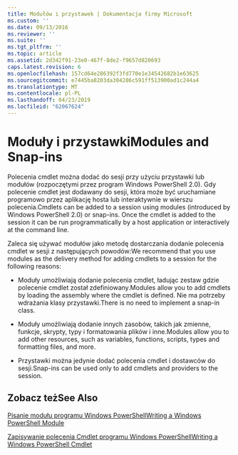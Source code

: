 ```yaml
---
title: Modułów i przystawek | Dokumentacja firmy Microsoft
ms.custom: ''
ms.date: 09/13/2016
ms.reviewer: ''
ms.suite: ''
ms.tgt_pltfrm: ''
ms.topic: article
ms.assetid: 2d342f91-23e0-467f-8de2-f9657d820693
caps.latest.revision: 6
ms.openlocfilehash: 157cd64e286392f3fd770e1e34542682b1e63625
ms.sourcegitcommit: e7445ba8203da304286c591ff513900ad1c244a4
ms.translationtype: MT
ms.contentlocale: pl-PL
ms.lasthandoff: 04/23/2019
ms.locfileid: "62067624"
---
```

# <a name="modules-and-snap-ins"></a><span data-ttu-id="9eb72-102">Moduły i przystawki</span><span class="sxs-lookup"><span data-stu-id="9eb72-102">Modules and Snap-ins</span></span>

<span data-ttu-id="9eb72-103">Polecenia cmdlet można dodać do sesji przy użyciu przystawki lub modułów (rozpoczętymi przez program Windows PowerShell 2.0). Gdy polecenie cmdlet jest dodawany do sesji, która może być uruchamiane programowo przez aplikację hosta lub interaktywnie w wierszu polecenia.</span><span class="sxs-lookup"><span data-stu-id="9eb72-103">Cmdlets can be added to a session using modules (introduced by Windows PowerShell 2.0) or snap-ins. Once the cmdlet is added to the session it can be run programmatically by a host application or interactively at the command line.</span></span>

<span data-ttu-id="9eb72-104">Zaleca się używać modułów jako metodę dostarczania dodanie polecenia cmdlet w sesji z następujących powodów:</span><span class="sxs-lookup"><span data-stu-id="9eb72-104">We recommend that you use modules as the delivery method for adding cmdlets to a session for the following reasons:</span></span>

- <span data-ttu-id="9eb72-105">Moduły umożliwiają dodanie polecenia cmdlet, ładując zestaw gdzie polecenie cmdlet został zdefiniowany.</span><span class="sxs-lookup"><span data-stu-id="9eb72-105">Modules allow you to add cmdlets by loading the assembly where the cmdlet is defined.</span></span> <span data-ttu-id="9eb72-106">Nie ma potrzeby wdrażania klasy przystawki.</span><span class="sxs-lookup"><span data-stu-id="9eb72-106">There is no need to implement a snap-in class.</span></span>

- <span data-ttu-id="9eb72-107">Moduły umożliwiają dodanie innych zasobów, takich jak zmienne, funkcje, skrypty, typy i formatowania plików i inne.</span><span class="sxs-lookup"><span data-stu-id="9eb72-107">Modules allow you to add other resources, such as variables, functions, scripts, types and formatting files, and more.</span></span>

- <span data-ttu-id="9eb72-108">Przystawki można jedynie dodać polecenia cmdlet i dostawców do sesji.</span><span class="sxs-lookup"><span data-stu-id="9eb72-108">Snap-ins can be used only to add cmdlets and providers to the session.</span></span>

## <a name="see-also"></a><span data-ttu-id="9eb72-109">Zobacz też</span><span class="sxs-lookup"><span data-stu-id="9eb72-109">See Also</span></span>

[<span data-ttu-id="9eb72-110">Pisanie modułu programu Windows PowerShell</span><span class="sxs-lookup"><span data-stu-id="9eb72-110">Writing a Windows PowerShell Module</span></span>](../module/writing-a-windows-powershell-module.md)

[<span data-ttu-id="9eb72-111">Zapisywanie polecenia Cmdlet programu Windows PowerShell</span><span class="sxs-lookup"><span data-stu-id="9eb72-111">Writing a Windows PowerShell Cmdlet</span></span>](./writing-a-windows-powershell-cmdlet.md)
